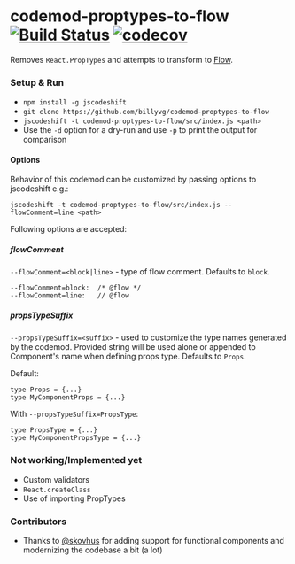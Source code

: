# codemod-proptypes-to-flow [![Build Status](https://travis-ci.org/billyvg/codemod-proptypes-to-flow.svg?branch=master)](https://travis-ci.org/billyvg/codemod-proptypes-to-flow) [![codecov](https://codecov.io/gh/billyvg/codemod-proptypes-to-flow/branch/master/graph/badge.svg)](https://codecov.io/gh/billyvg/codemod-proptypes-to-flow)

Removes `React.PropTypes` and attempts to transform to [Flow](http://flow.org/).

### Setup & Run
  * `npm install -g jscodeshift`
  * `git clone https://github.com/billyvg/codemod-proptypes-to-flow`
  * `jscodeshift -t codemod-proptypes-to-flow/src/index.js <path>`
  * Use the `-d` option for a dry-run and use `-p` to print the output
    for comparison

#### Options
Behavior of this codemod can be customized by passing options to jscodeshift e.g.:
```
jscodeshift -t codemod-proptypes-to-flow/src/index.js --flowComment=line <path>
```

Following options are accepted:

##### flowComment
`--flowComment=<block|line>` - type of flow comment. Defaults to `block`.

```
--flowComment=block:  /* @flow */
--flowComment=line:   // @flow
```

##### propsTypeSuffix
`--propsTypeSuffix=<suffix>` - used to customize the type names generated by the codemod. Provided string will be used alone or appended to Component's name when defining props type. Defaults to `Props`.

Default:
```
type Props = {...}
type MyComponentProps = {...}
```

With `--propsTypeSuffix=PropsType`:
```
type PropsType = {...}
type MyComponentPropsType = {...}
```

### Not working/Implemented yet
  * Custom validators
  * `React.createClass`
  * Use of importing PropTypes

### Contributors
  * Thanks to [@skovhus](https://github.com/skovhus) for adding support for functional components and modernizing the codebase a bit (a lot)
